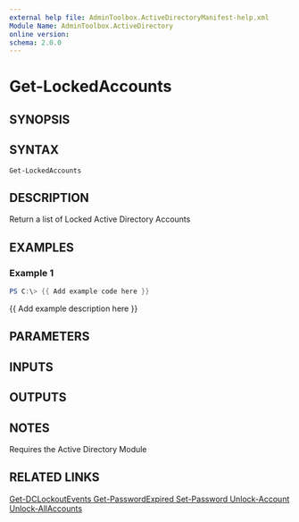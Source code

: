 ```yaml
---
external help file: AdminToolbox.ActiveDirectoryManifest-help.xml
Module Name: AdminToolbox.ActiveDirectory
online version:
schema: 2.0.0
---
```


# Get-LockedAccounts

## SYNOPSIS

## SYNTAX

```
Get-LockedAccounts
```

## DESCRIPTION
Return a list of Locked Active Directory Accounts

## EXAMPLES

### Example 1
```powershell
PS C:\> {{ Add example code here }}
```

{{ Add example description here }}

## PARAMETERS

## INPUTS

## OUTPUTS

## NOTES
Requires the Active Directory Module

## RELATED LINKS

[Get-DCLockoutEvents
Get-PasswordExpired
Set-Password
Unlock-Account
Unlock-AllAccounts]()

